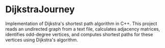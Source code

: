 # DijkstraJourney
Implementation of Dijkstra's shortest path algorithm in C++. This project reads an undirected graph from a text file, calculates adjacency matrices, identifies odd-degree vertices, and computes shortest paths for these vertices using Dijkstra's algorithm.
